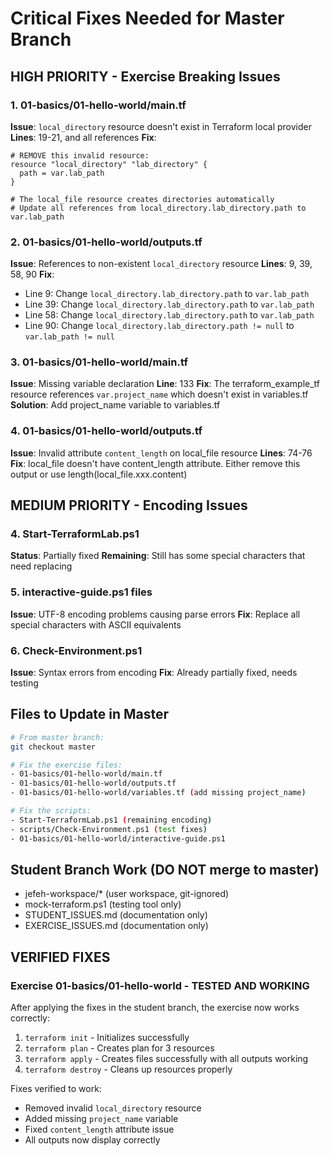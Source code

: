 # Critical Fixes Needed for Master Branch

## HIGH PRIORITY - Exercise Breaking Issues

### 1. 01-basics/01-hello-world/main.tf
**Issue**: `local_directory` resource doesn't exist in Terraform local provider
**Lines**: 19-21, and all references
**Fix**:
```hcl
# REMOVE this invalid resource:
resource "local_directory" "lab_directory" {
  path = var.lab_path
}

# The local_file resource creates directories automatically
# Update all references from local_directory.lab_directory.path to var.lab_path
```

### 2. 01-basics/01-hello-world/outputs.tf  
**Issue**: References to non-existent `local_directory` resource
**Lines**: 9, 39, 58, 90
**Fix**:
- Line 9: Change `local_directory.lab_directory.path` to `var.lab_path`
- Line 39: Change `local_directory.lab_directory.path` to `var.lab_path`
- Line 58: Change `local_directory.lab_directory.path` to `var.lab_path`
- Line 90: Change `local_directory.lab_directory.path != null` to `var.lab_path != null`

### 3. 01-basics/01-hello-world/main.tf
**Issue**: Missing variable declaration
**Line**: 133
**Fix**: The terraform_example_tf resource references `var.project_name` which doesn't exist in variables.tf
**Solution**: Add project_name variable to variables.tf

### 4. 01-basics/01-hello-world/outputs.tf
**Issue**: Invalid attribute `content_length` on local_file resource
**Lines**: 74-76
**Fix**: local_file doesn't have content_length attribute. Either remove this output or use length(local_file.xxx.content)

## MEDIUM PRIORITY - Encoding Issues

### 4. Start-TerraformLab.ps1
**Status**: Partially fixed
**Remaining**: Still has some special characters that need replacing

### 5. interactive-guide.ps1 files
**Issue**: UTF-8 encoding problems causing parse errors
**Fix**: Replace all special characters with ASCII equivalents

### 6. Check-Environment.ps1
**Issue**: Syntax errors from encoding
**Fix**: Already partially fixed, needs testing

## Files to Update in Master

```bash
# From master branch:
git checkout master

# Fix the exercise files:
- 01-basics/01-hello-world/main.tf
- 01-basics/01-hello-world/outputs.tf
- 01-basics/01-hello-world/variables.tf (add missing project_name)

# Fix the scripts:
- Start-TerraformLab.ps1 (remaining encoding)
- scripts/Check-Environment.ps1 (test fixes)
- 01-basics/01-hello-world/interactive-guide.ps1
```

## Student Branch Work (DO NOT merge to master)
- jefeh-workspace/* (user workspace, git-ignored)
- mock-terraform.ps1 (testing tool only)
- STUDENT_ISSUES.md (documentation only)
- EXERCISE_ISSUES.md (documentation only)

## VERIFIED FIXES

### Exercise 01-basics/01-hello-world - TESTED AND WORKING
After applying the fixes in the student branch, the exercise now works correctly:
1. `terraform init` - Initializes successfully
2. `terraform plan` - Creates plan for 3 resources
3. `terraform apply` - Creates files successfully with all outputs working
4. `terraform destroy` - Cleans up resources properly

Fixes verified to work:
- Removed invalid `local_directory` resource
- Added missing `project_name` variable
- Fixed `content_length` attribute issue
- All outputs now display correctly